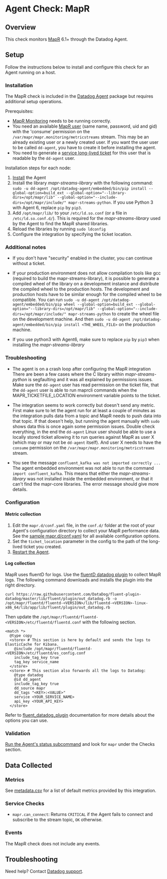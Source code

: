 # Agent Check: MapR

## Overview

This check monitors [MapR][1] 6.1+ through the Datadog Agent.

## Setup

Follow the instructions below to install and configure this check for an Agent running on a host.

### Installation

The MapR check is included in the [Datadog Agent][2] package but requires additional setup operations.

Prerequisites:
- [MapR Monitoring][16] needs to be running correctly.
- You need an available [MapR user][10] (same name, password, uid and gid) with the 'consume' permission on the `/var/mapr/mapr.monitoring/metricstreams` stream. This may be an already existing user or a newly created user. If you want the user user to be called `dd-agent`, you have to create it before installing the agent.
- You need to generate a [service long-lived ticket][8] for this user that is readable by the `dd-agent` user.


Installation steps for each node:
1. [Install][2] the Agent
2. Install the library *mapr-streams-library* with the following command: `sudo -u dd-agent /opt/datadog-agent/embedded/bin/pip install --global-option=build_ext --global-option="--library-dirs=/opt/mapr/lib" --global-option="--include-dirs=/opt/mapr/include/" mapr-streams-python`. If you use Python 3 with Agent 6, replace `pip` by `pip3`.
3. Add `/opt/mapr/lib/` to your `/etc/ld.so.conf` (or a file in `/etc/ld.so.conf.d/`). This is required for the *mapr-streams-library* used by the Agent to find the MapR shared libraries.
4. Reload the libraries by running `sudo ldconfig`
5. Configure the integration by specifying the ticket location.


### Additional notes

- If you don't have "security" enabled in the cluster, you can continue without a ticket.

- If your production environment does not allow compilation tools like gcc (required to build the mapr-streams-library), it is possible to generate a compiled wheel of the library on a development instance and distribute the compiled wheel to the production hosts. The development and production hosts have to be similar enough for the compiled wheel to be compatible.
You can run `sudo -u dd-agent /opt/datadog-agent/embedded/bin/pip wheel --global-option=build_ext --global-option="--library-dirs=/opt/mapr/lib" --global-option="--include-dirs=/opt/mapr/include/" mapr-streams-python` to create the wheel file on the development machine.
And then `sudo -u dd-agent /opt/datadog-agent/embedded/bin/pip install <THE_WHEEL_FILE>` on the production machine.

- If you use python3 with Agent6, make sure to replace `pip` by `pip3` when installing the *mapr-streams-library*

### Troubleshooting

- The agent is on a crash loop after configuring the MapR integration
There are been a few cases where the C library within *mapr-streams-python* is segfaulting and it was all explained by permissions issues. Make sure the `dd-agent` user has read permission on the ticket file, that the `dd-agent` user is able to run maprcli commands when the MAPR_TICKETFILE_LOCATION environment variable points to the ticket.

- The integration seems to work correctly but doesn't send any metric.
First make sure to let the agent run for at least a couple of minutes as the integration pulls data from a topic and MapR needs to push data into that topic.
If that doesn't help, but running the agent manually with `sudo` shows data this is once again some permission issues. Double check everything, in the end the `dd-agent` Linux user should be able to use a locally stored ticket allowing it to run queries against MapR as user X (which may or may not be `dd-agent` itself). And user X needs to have the `consume` permission on the `/var/mapr/mapr.monitoring/metricstreams` stream.

- You see the message `confluent_kafka was not imported correctly ...`
The agent embedded environment was not able to run the command `import confluent_kafka`. This means that either the *mapr-streams-library* was not installed inside the embedded environment, or that it can't find the mapr-core libraries. The error message should give more details.

### Configuration
#### Metric collection

1. Edit the `mapr.d/conf.yaml` file, in the `conf.d/` folder at the root of your Agent's configuration directory to collect your MapR performance data. See the [sample mapr.d/conf.yaml][3] for all available configuration options.
2. Set the `ticket_location` parameter in the config to the path of the long-lived ticket you created.
3. [Restart the Agent][4].

#### Log collection

MapR uses fluentD for logs. Use the [fluentD datadog plugin][11] to collect MapR logs.
The following command downloads and installs the plugin into the right directory.

`curl https://raw.githubusercontent.com/DataDog/fluent-plugin-datadog/master/lib/fluent/plugin/out_datadog.rb -o /opt/mapr/fluentd/fluentd-<VERSION>/lib/fluentd-<VERSION>-linux-x86_64/lib/app/lib/fluent/plugin/out_datadog.rb`

Then update the `/opt/mapr/fluentd/fluentd-<VERSION>/etc/fluentd/fluentd.conf` with the following section.

```
<match *>
  @type copy
  <store> # This section is here by default and sends the logs to ElasticCache for Kibana.
    @include /opt/mapr/fluentd/fluentd-<VERSION>/etc/fluentd/es_config.conf
    include_tag_key true
    tag_key service_name
  </store>
  <store> # This section also forwards all the logs to Datadog:
    @type datadog
    @id dd_agent
    include_tag_key true
    dd_source mapr
    dd_tags "<KEY>:<VALUE>"
    service <YOUR_SERVICE_NAME>
    api_key <YOUR_API_KEY>
  </store>
```

Refer to [fluent_datadog_plugin][11] documentation for more details about the options you can use.


### Validation

[Run the Agent's status subcommand][5] and look for `mapr` under the Checks section.

## Data Collected

### Metrics

See [metadata.csv][13] for a list of default metrics provided by this integration.

### Service Checks

- `mapr.can_connect`:
Returns `CRITICAL` if the Agent fails to connect and subscribe to the stream topic, `OK` otherwise.

### Events

The MapR check does not include any events.

## Troubleshooting

Need help? Contact [Datadog support][6].

[1]: https://mapr.com
[2]: https://app.datadoghq.com/account/settings#agent
[3]: https://github.com/DataDog/integrations-core/blob/master/mapr/datadog_checks/mapr/data/conf.yaml.example
[4]: https://docs.datadoghq.com/agent/guide/agent-commands/#start-stop-and-restart-the-agent
[5]: https://docs.datadoghq.com/agent/guide/agent-commands/#agent-status-and-information
[6]: https://docs.datadoghq.com/help
[7]: https://mapr.com/docs/61/MapR_Streams/MapRStreamsPythonExample.html
[8]: https://mapr.com/docs/61/SecurityGuide/GeneratingServiceTicket.html
[9]: https://mapr.com/docs/60/MapR_Streams/MapRStreamCAPISetup.html
[10]: https://mapr.com/docs/61/AdministratorGuide/c-managing-users-and-groups.html
[11]: https://www.rubydoc.info/gems/fluent-plugin-datadog
[12]: https://mapr.com/docs/61/AdvancedInstallation/SettingUptheClient-install-mapr-client.html
[13]: https://github.com/DataDog/integrations-core/blob/master/mapr/metadata.csv
[14]: http://upstart.ubuntu.com/cookbook/#environment-variables
[15]: https://www.freedesktop.org/software/systemd/man/systemd.service.html#Command%20lines
[16]: https://mapr.com/docs/61/AdministratorGuide/Monitoring.html
